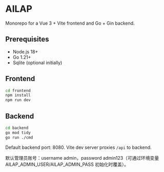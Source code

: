 # AILAP

Monorepo for a Vue 3 + Vite frontend and Go + Gin backend.

## Prerequisites
- Node.js 18+
- Go 1.21+
- Sqlite (optional initially)

## Frontend
```bash
cd frontend
npm install
npm run dev
```

## Backend
```bash
cd backend
go mod tidy
go run ./cmd
```

Default backend port: 8080. Vite dev server proxies `/api` to backend.

默认管理员账号：username admin，password admin123（可通过环境变量 AILAP_ADMIN_USER/AILAP_ADMIN_PASS 初始化时覆盖）。









